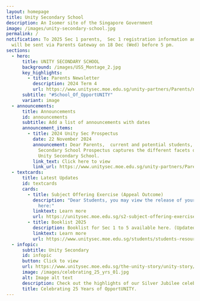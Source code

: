 ```yaml
---
layout: homepage
title: Unity Secondary School
description: An Isomer site of the Singapore Government
image: /images/unity-secondary-school.jpg
permalink: /
notification: To 2025 Sec 1 parents,  Sec 1 registration information and form
  will be sent via Parents Gateway on 18 Dec (Wed) before 5 pm.
sections:
  - hero:
      title: UNITY SECONDARY SCHOOL
      background: /images/USS_Montage_2.jpg
      key_highlights:
        - title: Parents Newsletter
          description: 2024 Term 4
          url: https://www.unitysec.moe.edu.sg/unity-partners/Parents/newsletter/
      subtitle: "#School_Of_OpportUNITY"
      variant: image
  - announcements:
      title: Announcements
      id: announcements
      subtitle: Add a list of announcements with dates
      announcement_items:
        - title: 2024 Unity Sec Prospectus
          date: 22 November 2024
          announcement: Dear Parents,  current and potential students, the 2024 Unity
            Secondary School Prospectus captures the different facets of life in
            Unity Secondary School.
          link_text: Click here to view
          link_url: https://www.unitysec.moe.edu.sg/unity-partners/Parents/newsletter/
  - textcards:
      title: Latest Updates
      id: textcards
      cards:
        - title: Subject Offering Exercise (Appeal Outcome)
          description: "Dear Students, you may view the release of your Appeal outcome
            here:"
          linktext: Learn more
          url: https://unitysec.moe.edu.sg/s2-subject-offering-exercise/
        - title: Booklist 2025
          description: Booklist for Sec 1 to 5 available here. (Updated on 16th Dec)
          linktext: Learn more
          url: https://www.unitysec.moe.edu.sg/students/students-resources/2025-booklist/
  - infopic:
      subtitle: Unity Secondary
      id: infopic
      button: Click to view
      url: https://www.unitysec.moe.edu.sg/the-unity-story/unity-story/
      image: /images/celebrating_25_yrs_01.jpg
      alt: Image alt text
      description: Check out the highlights of our Silver Jubilee celebration here.
      title: Celebrating 25 Years of OpportUNITY.
---
```

